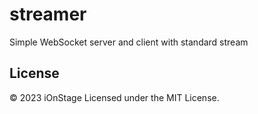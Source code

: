# streamer

Simple WebSocket server and client with standard stream

## License
&copy; 2023 iOnStage
Licensed under the MIT License.
